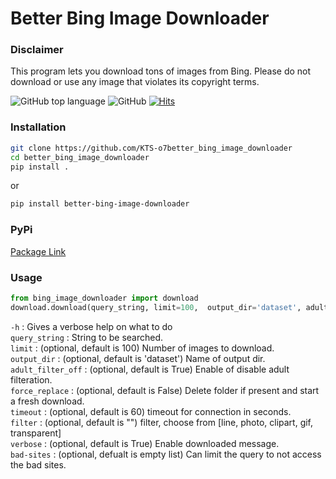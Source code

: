 # Better Bing Image Downloader

### Disclaimer<br />

This program lets you download tons of images from Bing.
Please do not download or use any image that violates its copyright terms.

![GitHub top language](https://img.shields.io/github/languages/top/KTS-o7/better_bing_image_downloader)
![GitHub](https://img.shields.io/github/license/KTS-o7/better-bing-image-downloader)
[![Hits](https://hits.seeyoufarm.com/api/count/incr/badge.svg?url=https%3A%2F%2Fgithub.com%2FKTS-o7%2Fbetter_bing_image_downloader&count_bg=%2379C83D&title_bg=%23555555&icon=&icon_color=%23E7E7E7&title=hits&edge_flat=false)](https://hits.seeyoufarm.com)

### Installation <br />

```bash
git clone https://github.com/KTS-o7better_bing_image_downloader
cd better_bing_image_downloader
pip install .
```

or

```sh
pip install better-bing-image-downloader
```

### PyPi <br />

[Package Link](https://pypi.org/project/better-bing-image-downloader/)

### Usage <br />

```python
from bing_image_downloader import download
download.download(query_string, limit=100,  output_dir='dataset', adult_filter_off=True, force_replace=False, timeout=60, verbose=True)
```

`-h` : Gives a verbose help on what to do<br/>
`query_string` : String to be searched.<br />
`limit` : (optional, default is 100) Number of images to download.<br />
`output_dir` : (optional, default is 'dataset') Name of output dir.<br />
`adult_filter_off` : (optional, default is True) Enable of disable adult filteration.<br />
`force_replace` : (optional, default is False) Delete folder if present and start a fresh download.<br />
`timeout` : (optional, default is 60) timeout for connection in seconds.<br />
`filter` : (optional, default is "") filter, choose from [line, photo, clipart, gif, transparent]<br />
`verbose` : (optional, default is True) Enable downloaded message.<br />
`bad-sites` : (optional, defualt is empty list) Can limit the query to not access the bad sites.<br/>
